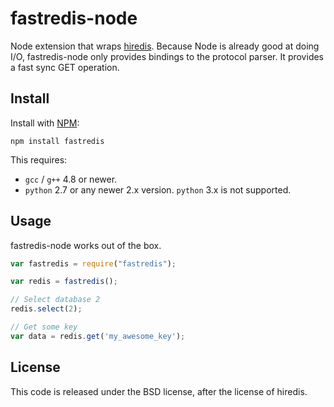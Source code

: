 # fastredis-node

Node extension that wraps [hiredis][hiredis].
Because Node is already good at doing I/O, fastredis-node only provides
bindings to the protocol parser.
It provides a fast sync GET operation. 

[hiredis]: http://github.com/redis/hiredis

## Install

Install with [NPM][npm]:

```
npm install fastredis
```

This requires:
* `gcc` / `g++` 4.8 or newer.
* `python` 2.7 or any newer 2.x version. `python` 3.x is not supported.

[npm]: https://npmjs.org/

## Usage

fastredis-node works out of the box.

```javascript
var fastredis = require("fastredis");

var redis = fastredis();

// Select database 2
redis.select(2);

// Get some key
var data = redis.get('my_awesome_key');
```

## License

This code is released under the BSD license, after the license of hiredis.
